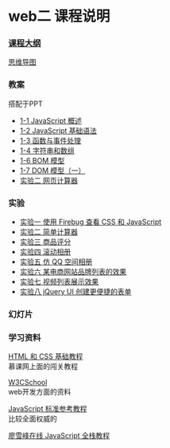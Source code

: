 # web二 课程说明

### [课程大纲](content/1-1.md)

[思维导图](http://naotu.baidu.com/file/8f04ef2bfc15e79d851c5f706e9b0c97)

### 教案

搭配于PPT

- [1-1 JavaScript 概述](papers/1-1.md)
- [1-2 JavaScript 基础语法](papers/1-2.md)
- [1-3 函数与事件处理](papers/1-3.md)
- [1-4 字符串和数组](papers/1-4.md)
- [1-6 BOM 模型](papers/1-6.md)
- [1-7 DOM 模型（一）](papers/1-7.md)
- [实验二 网页计算器](practice/pra2/paper.md)

### 实验

- [实验一 使用 Firebug 查看 CSS 和 JavaScript](practice/pra1.md)
- [实验二 简单计算器](practice/pra2/pra2.md)
- [实验三 商品评分](practice/pra3/pra3.md)
- [实验四 滚动相册](practice/pra4.md)
- [实验五 仿 QQ 空间相册](practice/pra5.md)
- [实验六 某电商网站品牌列表的效果](practice/pra6.md)
- [实验七 视频列表展示效果](practice/pra7.md)
- [实验八 jQuery UI 创建更便捷的表单](practice/pra8.md)

### 幻灯片

### 学习资料

[HTML 和 CSS 基础教程](http://www.imooc.com/learn/9)  
慕课网上面的闯关教程

[W3CSchool](http://www.w3school.com.cn/)  
web开发方面的资料

[JavaScript 标准参考教程](http://javascript.ruanyifeng.com/)  
比较全面权威的

[廖雪峰在线 JavaScript 全栈教程](http://www.liaoxuefeng.com/wiki/001434446689867b27157e896e74d51a89c25cc8b43bdb3000)

